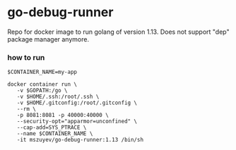 # go-debug-runner
Repo for docker image to run golang of version 1.13. Does not support "dep" package manager anymore.

### how to run

```
$CONTAINER_NAME=my-app

docker container run \
   -v $GOPATH:/go \
   -v $HOME/.ssh:/root/.ssh \
   -v $HOME/.gitconfig:/root/.gitconfig \
   --rm \
   -p 8081:8081 -p 40000:40000 \
   --security-opt="apparmor=unconfined" \
   --cap-add=SYS_PTRACE \
   --name $CONTAINER_NAME \
   -it mszuyev/go-debug-runner:1.13 /bin/sh
```

